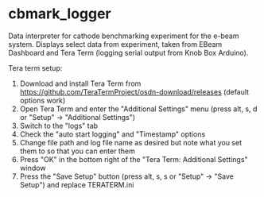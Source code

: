 # cbmark_logger
Data interpreter for cathode benchmarking experiment for the e-beam system. Displays select data from experiment, taken from EBeam Dashboard and Tera Term (logging serial output from Knob Box Arduino).

Tera term setup:
1. Download and install Tera Term from https://github.com/TeraTermProject/osdn-download/releases (default options work)
2. Open Tera Term and enter the "Additional Settings" menu (press alt, s, d or "Setup" -> "Additional Settings")
3. Switch to the "logs" tab
4. Check the "auto start logging" and "Timestamp" options
5. Change file path and log file name as desired but note what you set them to so that you can enter them
6. Press "OK" in the bottom right of the "Tera Term: Additional Settings" window
7. Press the "Save Setup" button (press alt, s, s or "Setup" -> "Save Setup") and replace TERATERM.ini




